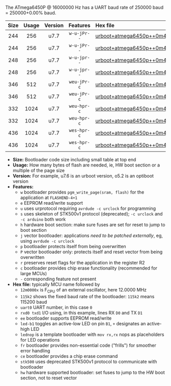 The ATmega6450P @ 16000000 Hz has a UART baud rate of 250000 baud = 250000+0.00% baud.

|Size|Usage|Version|Features|Hex file|
|:-:|:-:|:-:|:-:|:--|
|244|256|u7.7|`w-u-jPr--`|[urboot+atmega6450p++0m4608x++++7k2_uart0_rxe0_txe1_led+b7.hex](https://raw.githubusercontent.com/stefanrueger/urboot.hex/main/mcus/atmega6450p/external_oscillator/fcpu++0m4608_Hz/br++++7k2_bps/urboot+atmega6450p++0m4608x++++7k2_uart0_rxe0_txe1_led+b7.hex)|
|244|256|u7.7|`w-u-jPr--`|[urboot+atmega6450p++0m4608x++++7k2_uart0_rxe0_txe1_lednop.hex](https://raw.githubusercontent.com/stefanrueger/urboot.hex/main/mcus/atmega6450p/external_oscillator/fcpu++0m4608_Hz/br++++7k2_bps/urboot+atmega6450p++0m4608x++++7k2_uart0_rxe0_txe1_lednop.hex)|
|248|256|u7.7|`w-u-jpr--`|[urboot+atmega6450p++0m4608x++++7k2_uart0_rxe0_txe1_led+b7_fr.hex](https://raw.githubusercontent.com/stefanrueger/urboot.hex/main/mcus/atmega6450p/external_oscillator/fcpu++0m4608_Hz/br++++7k2_bps/urboot+atmega6450p++0m4608x++++7k2_uart0_rxe0_txe1_led+b7_fr.hex)|
|248|256|u7.7|`w-u-jpr--`|[urboot+atmega6450p++0m4608x++++7k2_uart0_rxe0_txe1_lednop_fr.hex](https://raw.githubusercontent.com/stefanrueger/urboot.hex/main/mcus/atmega6450p/external_oscillator/fcpu++0m4608_Hz/br++++7k2_bps/urboot+atmega6450p++0m4608x++++7k2_uart0_rxe0_txe1_lednop_fr.hex)|
|346|512|u7.7|`weu-jPr-c`|[urboot+atmega6450p++0m4608x++++7k2_uart0_rxe0_txe1_ee_led+b7_fr_ce.hex](https://raw.githubusercontent.com/stefanrueger/urboot.hex/main/mcus/atmega6450p/external_oscillator/fcpu++0m4608_Hz/br++++7k2_bps/urboot+atmega6450p++0m4608x++++7k2_uart0_rxe0_txe1_ee_led+b7_fr_ce.hex)|
|346|512|u7.7|`weu-jPr-c`|[urboot+atmega6450p++0m4608x++++7k2_uart0_rxe0_txe1_ee_lednop_fr_ce.hex](https://raw.githubusercontent.com/stefanrueger/urboot.hex/main/mcus/atmega6450p/external_oscillator/fcpu++0m4608_Hz/br++++7k2_bps/urboot+atmega6450p++0m4608x++++7k2_uart0_rxe0_txe1_ee_lednop_fr_ce.hex)|
|332|1024|u7.7|`weu-hpr-c`|[urboot+atmega6450p++0m4608x++++7k2_uart0_rxe0_txe1_ee_led+b7_fr_ce_hw.hex](https://raw.githubusercontent.com/stefanrueger/urboot.hex/main/mcus/atmega6450p/external_oscillator/fcpu++0m4608_Hz/br++++7k2_bps/urboot+atmega6450p++0m4608x++++7k2_uart0_rxe0_txe1_ee_led+b7_fr_ce_hw.hex)|
|332|1024|u7.7|`weu-hpr-c`|[urboot+atmega6450p++0m4608x++++7k2_uart0_rxe0_txe1_ee_lednop_fr_ce_hw.hex](https://raw.githubusercontent.com/stefanrueger/urboot.hex/main/mcus/atmega6450p/external_oscillator/fcpu++0m4608_Hz/br++++7k2_bps/urboot+atmega6450p++0m4608x++++7k2_uart0_rxe0_txe1_ee_lednop_fr_ce_hw.hex)|
|436|1024|u7.7|`wes-hpr-c`|[urboot+atmega6450p++0m4608x++++7k2_uart0_rxe0_txe1_ee_led+b7_fr_ce_stk500_hw.hex](https://raw.githubusercontent.com/stefanrueger/urboot.hex/main/mcus/atmega6450p/external_oscillator/fcpu++0m4608_Hz/br++++7k2_bps/urboot+atmega6450p++0m4608x++++7k2_uart0_rxe0_txe1_ee_led+b7_fr_ce_stk500_hw.hex)|
|436|1024|u7.7|`wes-hpr-c`|[urboot+atmega6450p++0m4608x++++7k2_uart0_rxe0_txe1_ee_lednop_fr_ce_stk500_hw.hex](https://raw.githubusercontent.com/stefanrueger/urboot.hex/main/mcus/atmega6450p/external_oscillator/fcpu++0m4608_Hz/br++++7k2_bps/urboot+atmega6450p++0m4608x++++7k2_uart0_rxe0_txe1_ee_lednop_fr_ce_stk500_hw.hex)|

- **Size:** Bootloader code size including small table at top end
- **Usage:** How many bytes of flash are needed, ie, HW boot section or a multiple of the page size
- **Version:** For example, u7.6 is an urboot version, o5.2 is an optiboot version
- **Features:**
  + `w` bootloader provides `pgm_write_page(sram, flash)` for the application at `FLASHEND-4+1`
  + `e` EEPROM read/write support
  + `u` uses urprotocol requiring `avrdude -c urclock` for programming
  + `s` uses skeleton of STK500v1 protocol (deprecated); `-c urclock` and `-c arduino` both work
  + `h` hardware boot section: make sure fuses are set for reset to jump to boot section
  + `j` vector bootloader: applications *need to be patched externally*, eg, using `avrdude -c urclock`
  + `p` bootloader protects itself from being overwritten
  + `P` vector bootloader only: protects itself and reset vector from being overwritten
  + `r` preserves reset flags for the application in the register R2
  + `c` bootloader provides chip erase functionality (recommended for large MCUs)
  + `-` corresponding feature not present
- **Hex file:** typically MCU name followed by
  + `12m0000x` is F<sub>CPU</sub> of an external oscillator, here 12.0000 MHz
  + `115k2` shows the fixed baud rate of the bootloader: `115k2` means 115200 baud
  + `uart0` UART number, in this case `0`
  + `rxd0 txd1` I/O using, in this example, lines RX `D0` and TX `D1`
  + `ee` bootloader supports EEPROM read/write
  + `led-b1` toggles an active-low LED on pin `B1`, `+` designates an active-high LED
  + `lednop` is a template bootloader with `mov rx,rx` nops as placeholders for LED operations
  + `fr` bootloader provides non-essential code ("frills") for smoother error handling
  + `ce` bootloader provides a chip erase command
  + `stk500` uses deprecated STK500v1 protocol to communicate with bootloader
  + `hw` hardware supported bootloader: set fuses to jump to the HW boot section, not to reset vector
